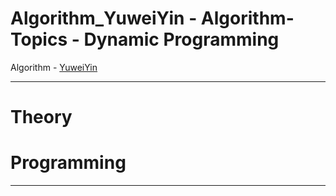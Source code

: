 # Algorithm_YuweiYin - Algorithm-Topics - Dynamic Programming

Algorithm - [YuweiYin](https://github.com/YuweiYin)

---

# Theory


# Programming


---
